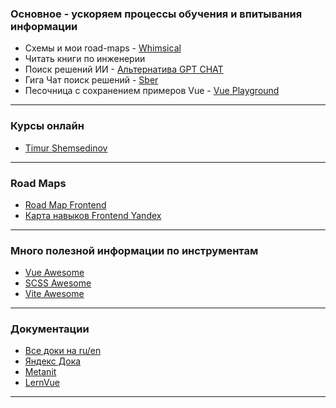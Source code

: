 ### Основное - ускоряем процессы обучения и впитывания информации

- Схемы и мои road-maps - [Whimsical](https://whimsical.com/)
- Читать книги по инженерии
- Поиск решений ИИ - [Альтернатива GPT CHAT](https://www.phind.com/)
- Гига Чат поиск решений - [Sber](https://developers.sber.ru/gigachat/)
- Песочница с сохранением примеров Vue - [Vue Playground](https://play.vuejs.org/#eNp9kUFLwzAUx79KfJcqzA3ZbXQDlYF6UFHBSy6je+sy0yQkL7NQ+t19SVn1ILv1/X//l/7SdnDr3PQYERZQhsorRyIgRbeSRjXOehKd8LgTvdh524iCq4U00lTWBBJNqMUy8cviAbW24tN6vb0orqQpZ8NxfBAPhI3TG0KehCj3N6uuy8t9X854yqkyLpI4Xjd2i3opgbkERuVs3IYJUOBX71Q9PQRr2LpLuxIq2zil0b84UqwmYSEySWzDZt9POSMfcXLKqz1WX//kh9CmTMKrx4D+iBJGRhtfIw14/f6MLT+PkM2j5vYZ+IbB6pgch9pdNFvW/tPLto/52ytTf4R1S2jC6VJJNDX73JfA/+P+zNV/defTed6Tpof+B7x8phs=)

<hr/>

### Курсы онлайн
- [Timur Shemsedinov](https://www.youtube.com/watch?v=pn5myCmpV2U&list=PLHhi8ymDMrQZGa7hYnwBQufg9XXoJr5LP)

<hr/>

### Road Maps
- [Road Map Frontend](https://andreasbm.github.io/web-skills/)
- [Карта навыков Frontend Yandex](https://yandex.ru/company/researches/2023/frontenders?mindbox-message-key=3405284274458722304&mindbox-click-id=2dda9973-6e8d-4db2-8859-0bf777295b6e&utm_source=letter&utm_medium=yfd&utm_campaign=letter_1&utm_content=all&utm_term=digest_14_09_2023)

<hr/>

### Много полезной информации по инструментам
- [Vue Awesome](https://next.awesome-vue.js.org/)
- [SCSS Awesome](https://github.com/resCSS/awesome-scss?ysclid=lo6qet2d1q712554221)
- [Vite Awesome](https://github.com/vitejs/awesome-vite)

<hr/>

### Документации
- [Все доки на ru/en](https://runebook.dev/ru/)
- [Яндекс Дока](https://doka.guide/)
- [Metanit](https://metanit.com/)
- [LernVue](https://learnvue.co/)

<hr/>
